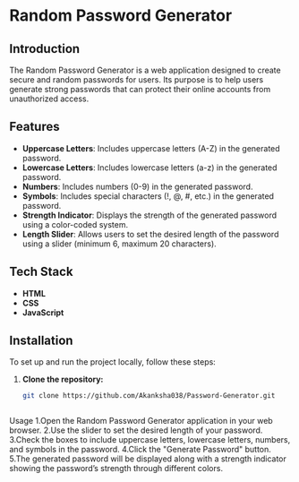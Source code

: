 # Random Password Generator

## Introduction
The Random Password Generator is a web application designed to create secure and random passwords for users.
Its purpose is to help users generate strong passwords that can protect their online accounts from unauthorized access.

## Features
- **Uppercase Letters**: Includes uppercase letters (A-Z) in the generated password.
- **Lowercase Letters**: Includes lowercase letters (a-z) in the generated password.
- **Numbers**: Includes numbers (0-9) in the generated password.
- **Symbols**: Includes special characters (!, @, #, etc.) in the generated password.
- **Strength Indicator**: Displays the strength of the generated password using a color-coded system.
- **Length Slider**: Allows users to set the desired length of the password using a slider (minimum 6, maximum 20 characters).

## Tech Stack
- **HTML**
- **CSS**
- **JavaScript**

## Installation
To set up and run the project locally, follow these steps:

1. **Clone the repository:**
   ```bash
   git clone https://github.com/Akanksha038/Password-Generator.git



Usage
1.Open the Random Password Generator application in your web browser.
2.Use the slider to set the desired length of your password.
3.Check the boxes to include uppercase letters, lowercase letters, numbers, and symbols in the password.
4.Click the "Generate Password" button.
5.The generated password will be displayed along with a strength indicator showing the password’s strength through different colors.


